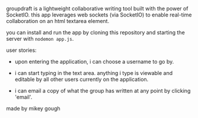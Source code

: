 groupdraft is a lightweight collaborative writing tool built with the power of SocketIO. this app leverages web sockets (via SocketIO) to enable real-time collaboration on an html textarea element.

you can install and run the app by cloning this repository and starting the server with `nodemon app.js`.

user stories:

- upon entering the application, i can choose a username to go by.

- i can start typing in the text area. anything i type is viewable and editable by all other users currently on the application.

- i can email a copy of what the group has written at any point by clicking 'email'.

made by mikey gough

